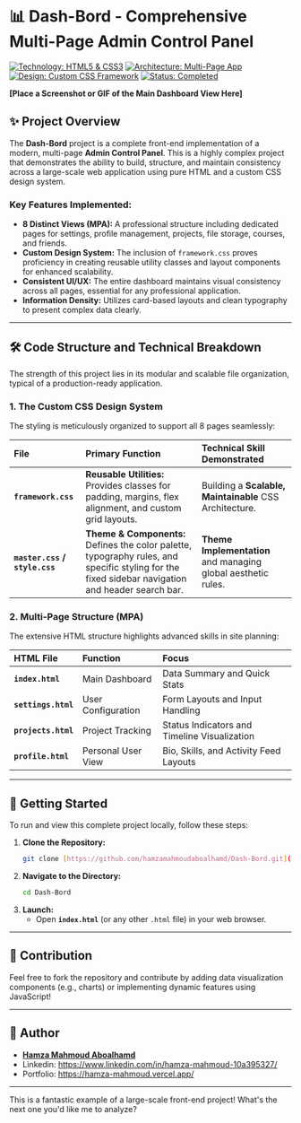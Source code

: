 # 📊 Dash-Bord - Comprehensive Multi-Page Admin Control Panel

[![Technology: HTML5 & CSS3](https://img.shields.io/badge/Stack-HTML5%20%7C%20CSS3-E34F26?style=flat-square&logo=html5&logoColor=white)](https://developer.mozilla.org/en-US/docs/Web/HTML)
[![Architecture: Multi-Page App](https://img.shields.io/badge/Architecture-Multi--Page%20Application-orange?style=flat-square)]()
[![Design: Custom CSS Framework](https://img.shields.io/badge/Design-Custom%20CSS%20Framework-blue?style=flat-square)]()
[![Status: Completed](https://img.shields.io/badge/Status-Completed-success?style=flat-square)]()

**[Place a Screenshot or GIF of the Main Dashboard View Here]**

## ✨ Project Overview

The **Dash-Bord** project is a complete front-end implementation of a modern, multi-page **Admin Control Panel**. This is a highly complex project that demonstrates the ability to build, structure, and maintain consistency across a large-scale web application using pure HTML and a custom CSS design system.

### Key Features Implemented:

* **8 Distinct Views (MPA):** A professional structure including dedicated pages for settings, profile management, projects, file storage, courses, and friends.
* **Custom Design System:** The inclusion of `framework.css` proves proficiency in creating reusable utility classes and layout components for enhanced scalability.
* **Consistent UI/UX:** The entire dashboard maintains visual consistency across all pages, essential for any professional application.
* **Information Density:** Utilizes card-based layouts and clean typography to present complex data clearly.

---

## 🛠️ Code Structure and Technical Breakdown

The strength of this project lies in its modular and scalable file organization, typical of a production-ready application.

### 1. The Custom CSS Design System

The styling is meticulously organized to support all 8 pages seamlessly:

| File | Primary Function | Technical Skill Demonstrated |
| :--- | :--- | :--- |
| **`framework.css`** | **Reusable Utilities:** Provides classes for padding, margins, flex alignment, and custom grid layouts. | Building a **Scalable, Maintainable** CSS Architecture. |
| **`master.css` / `style.css`** | **Theme & Components:** Defines the color palette, typography rules, and specific styling for the fixed sidebar navigation and header search bar. | **Theme Implementation** and managing global aesthetic rules. |

### 2. Multi-Page Structure (MPA)

The extensive HTML structure highlights advanced skills in site planning:

| HTML File | Function | Focus |
| :--- | :--- | :--- |
| **`index.html`** | Main Dashboard | Data Summary and Quick Stats |
| **`settings.html`** | User Configuration | Form Layouts and Input Handling |
| **`projects.html`** | Project Tracking | Status Indicators and Timeline Visualization |
| **`profile.html`** | Personal User View | Bio, Skills, and Activity Feed Layouts |

---

## 🚀 Getting Started

To run and view this complete project locally, follow these steps:

1.  **Clone the Repository:**
    ```bash
    git clone [https://github.com/hamzamahmoudaboalhamd/Dash-Bord.git](https://github.com/hamzamahmoudaboalhamd/Dash-Bord.git)
    ```
2.  **Navigate to the Directory:**
    ```bash
    cd Dash-Bord
    ```
3.  **Launch:**
    * Open **`index.html`** (or any other `.html` file) in your web browser.

---

## 🤝 Contribution

Feel free to fork the repository and contribute by adding data visualization components (e.g., charts) or implementing dynamic features using JavaScript!

---

## 👤 Author

* **[Hamza Mahmoud Aboalhamd](https://github.com/hamzamahmoudaboalhamd)**
* Linkedin: https://www.linkedin.com/in/hamza-mahmoud-10a395327/
* Portfolio: https://hamza-mahmoud.vercel.app/

---

This is a fantastic example of a large-scale front-end project! What's the next one you'd like me to analyze?
